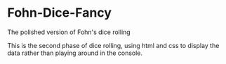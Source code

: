 # Fohn-Dice-Fancy
The polished version of Fohn's dice rolling

This is the second phase of dice rolling, using html and css to display the data rather than playing around in the console.

